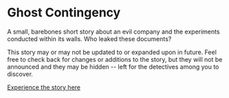 # Ghost Contingency
A small, barebones short story about an evil company and the experiments conducted within its walls. 
Who leaked these documents?

This story may or may not be updated to or expanded upon in future.
Feel free to check back for changes or additions to the story, but they will not be announced and they may be hidden -- left for the detectives among you to discover.

[Experience the story here](https://axiomone.github.io/GhostContingency/)
